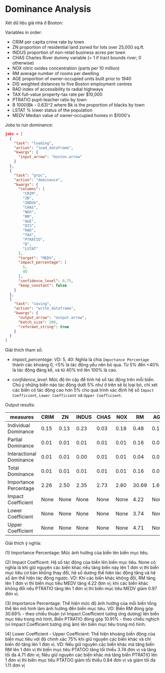 # Dominance Analysis


Xét dữ liệu giá nhà ở Boston:

Variables in order:

- CRIM     per capita crime rate by town
- ZN       proportion of residential land zoned for lots over 25,000 sq.ft.
- INDUS    proportion of non-retail business acres per town
- CHAS     Charles River dummy variable (= 1 if tract bounds river; 0 otherwise)
- NOX      nitric oxides concentration (parts per 10 million)
- RM       average number of rooms per dwelling
- AGE      proportion of owner-occupied units built prior to 1940
- DIS      weighted distances to five Boston employment centres
- RAD      index of accessibility to radial highways
- TAX      full-value property-tax rate per $10,000
- PTRATIO  pupil-teacher ratio by town
- B        1000(Bk - 0.63)^2 where Bk is the proportion of blacks by town
- LSTAT    % lower status of the population
- MEDV     Median value of owner-occupied homes in $1000's

Jobs to run dominance:

```json
jobs = [
  {
    "task": "loading",
    "action": "load_dataframe",
    "kwargs": {
      "input_arrow": "boston.arrow"
    }
  },
  {
    "task": "grpc",
    "action": "dominance",
    "kwargs": {
      "columns": [
        "CRIM",
        "ZN",
        "INDUS",
        "CHAS",
        "NOX",
        "RM",
        "AGE",
        "DIS",
        "RAD",
        "TAX",
        "PTRATIO",
        "B",
        "LSTAT"
      ],
      "target": "MEDV",
      "impact_percentage": [
        5,
        40
      ],
      "confidence_level": 0.75,
      "keep_constant": false
    }
  },
  {
    "task": "saving",
    "action": "write_dataframe",
    "kwargs": {
      "output_arrow": "output.arrow",
      "batch_size": 200,
      "reformat_string": true
    }
  }
]
```

Giải thích tham số:

- *impact_percentage*: VD: 5, 40: Nghĩa là chia `Importance Percentage` thành các khoảng 0, <5% là tác động yếu nên bỏ qua. Từ 5% đến <40% là tác động đáng kể, và từ 40% trở lên 100% là cao.

- *confidence_level*: Mức độ tin cậy để tính hệ số tác động trên mỗi biến. Chú ý những biến nào tác động dưới 5% như ở trên sẽ bị loại bỏ, chỉ xét các biến có tác động cao hơn 5% cho quá trình xác định hệ số `Impact Coefficient`, `Lower Coefficient` và `Upper Coefficient`.

Output results:

| __measures__ | CRIM | ZN | INDUS | CHAS | NOX | RM | AGE | DIS | RAD | TAX | PTRATIO | B | LSTAT |
| --- | --- | --- | --- | --- | --- | --- | --- | --- | --- | --- | --- | --- | --- |
| Individual Dominance | 0.15 | 0.13 | 0.23 | 0.03 | 0.18 | 0.48 | 0.14 | 0.06 | 0.15 | 0.22 | 0.26 | 0.11 | 0.54 |
| Partial Dominance | 0.01 | 0.01 | 0.01 | 0.01 | 0.01 | 0.16 | 0.01 | 0.03 | 0.01 | 0.01 | 0.06 | 0.01 | 0.17 |
| Interactional Dominance | 0.01 | 0.01 | 0.00 | 0.01 | 0.01 | 0.04 | 0.00 | 0.03 | 0.01 | 0.01 | 0.03 | 0.01 | 0.06 |
| Total Dominance | 0.01 | 0.01 | 0.01 | 0.01 | 0.01 | 0.16 | 0.01 | 0.03 | 0.01 | 0.01 | 0.06 | 0.01 | 0.17 |
| Importance Percentage | 2.26 | 2.50 | 2.35 | 2.73 | 2.80 | 30.69 | 1.66 | 5.91 | 1.63 | 2.49 | 10.91 | 2.36 | 31.72 |
| Impact Coefficient | None | None | None | None | None | 4.22 | None | -0.55 | None | None | -0.97 | None | -0.67 |
| Lower Coefficient | None | None | None | None | None | 3.74 | None | -0.70 | None | None | -1.11 | None | -0.72 |
| Upper Coefficient | None | None | None | None | None | 4.71 | None | -0.41 | None | None | -0.84 | None | -0.61 |**

Giải thích ý nghĩa:

(1) Importance Percentage: Mức ảnh hưởng của biến lên biến mục tiêu.

(2) Impact Coefficent: Hệ số tác động của biến lên biến mục tiêu. None có nghĩa là khi giữ nguyên các biến khác nếu tăng biến này lên 1 đơn vị thì biến mục tiêu cơ bản không thay đổi, hệ số dương thể hiện tác động tăng và hệ số âm thể hiện tác động ngược. VD: Khi các biến khác không đổi, RM tăng lên 1 đơn vị thì biến mục tiêu MEDV tăng 4.22 đơn vị; khi các biến khác không đổi nếu PTRATIO tăng lên 1 đơn vị thì biến mục tiêu MEDV giảm 0.97 đơn vị.

(3) Importance Percentage: Thể hiện mức độ ảnh hưởng của mỗi biến tổng thể lên mô hình làm ảnh hưởng đến biến mục tiêu. VD: Biến RM đóng góp 30.69% - theo chiều thuận (vì Impact Coefficient tương ứng dương) lên biến mục tiêu trong mô hình, Biến PTRATIO đóng góp 10.91% - theo chiều nghịch (vì Impact Coefficient tương ứng âm) lên biến mục tiêu trong mô hình.

(4) Lower Coefficient - Upper Coefficient: Thể hiện khoảng biến động của biến mục tiêu với độ chính xác 75% khi giữ nguyên các biến khác và chỉ biến đó tăng lên 1 đơn vị. VD: Nếu giữ nguyên các biến khác mà tăng biến RM lên 1 đơn vị thì biến mục tiêu PTATOO tăng tối thiểu 3.74 đơn vị và tăng tối đa 4.71 đơn vị; Nếu giữ nguyên các biến khác mà tăng biến PTRATIO lên 1 đơn vị thì biến mục tiêu PTATOO giảm tối thiểu 0.84 đơn vị và giảm tối đa 1.11 đơn vị

